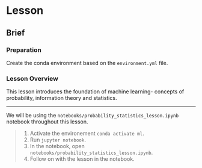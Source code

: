 # Lesson

## Brief

### Preparation

Create the conda environment based on the `environment.yml` file.

### Lesson Overview

This lesson introduces the foundation of machine learning- concepts of probability, information theory and statistics.

---

We will be using the `notebooks/probability_statistics_lesson.ipynb` notebook throughout this lesson.

> 1. Activate the environement `conda activate ml`.
> 2. Run `jupyter notebook`.
> 3. In the notebook, open `notebooks/probability_statistics_lesson.ipynb`.
> 4. Follow on with the lesson in the notebook.
